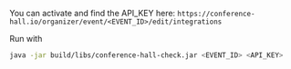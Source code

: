 

You can activate and find the API_KEY here: `https://conference-hall.io/organizer/event/<EVENT_ID>/edit/integrations` 

Run with

```bash
java -jar build/libs/conference-hall-check.jar <EVENT_ID> <API_KEY>
```
